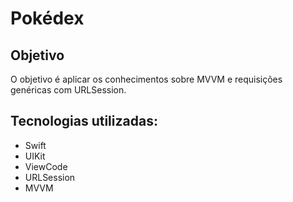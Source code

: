 # Pokédex

## Objetivo
O objetivo é aplicar os conhecimentos sobre MVVM e requisições genéricas com URLSession.

## Tecnologias utilizadas:
- Swift
- UIKit
- ViewCode
- URLSession
- MVVM
